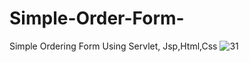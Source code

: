 # Simple-Order-Form-
Simple Ordering Form Using Servlet, Jsp,Html,Css
![31](https://user-images.githubusercontent.com/87580847/197218242-0ab895e1-4ef3-4139-b83c-fe9d4fde9df6.png)
